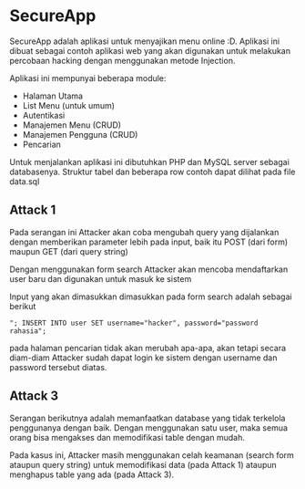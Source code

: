 # SecureApp

SecureApp adalah aplikasi untuk menyajikan menu online :D. Aplikasi ini dibuat sebagai contoh aplikasi web yang akan digunakan untuk melakukan percobaan hacking dengan menggunakan metode Injection.

Aplikasi ini mempunyai beberapa module:
* Halaman Utama
* List Menu (untuk umum)
* Autentikasi
* Manajemen Menu (CRUD)
* Manajemen Pengguna (CRUD)
* Pencarian

Untuk menjalankan aplikasi ini dibutuhkan PHP dan MySQL server sebagai databasenya. Struktur tabel dan beberapa row contoh dapat dilihat pada file data.sql

## Attack 1
Pada serangan ini Attacker akan coba mengubah query yang dijalankan dengan memberikan parameter lebih pada input, baik itu POST (dari form) maupun GET (dari query string)

Dengan menggunakan form search Attacker akan mencoba mendaftarkan user baru dan digunakan untuk masuk ke sistem

Input yang akan dimasukkan dimasukkan pada form search adalah sebagai berikut

```
"; INSERT INTO user SET username="hacker", password="password rahasia";
```

pada halaman pencarian tidak akan merubah apa-apa, akan tetapi secara diam-diam Attacker sudah dapat login ke sistem dengan username dan password tersebut diatas.


## Attack 3
Serangan berikutnya adalah memanfaatkan database yang tidak terkelola penggunanya dengan baik. Dengan menggunakan satu user, maka semua orang bisa mengakses dan memodifikasi table dengan mudah. 

Pada kasus ini, Attacker masih menggunakan celah keamanan (search form ataupun query string) untuk memodifikasi data (pada Attack 1) ataupun menghapus table yang ada (pada Attack 3).

